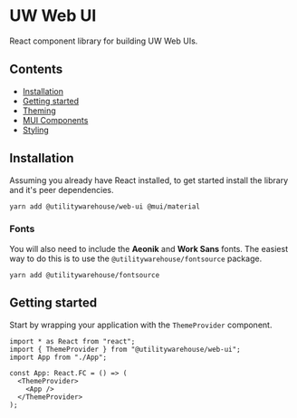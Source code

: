 #  UW Web UI

React component library for building UW Web UIs.

## Contents

* [Installation](#installation)
* [Getting started](#getting-started)
* [Theming](#theming)
* [MUI Components](#mui-components)
* [Styling](#styling)

## Installation

Assuming you already have React installed, to get started install the library and it's peer dependencies.

```console
yarn add @utilitywarehouse/web-ui @mui/material
```

### Fonts

You will also need to include the **Aeonik** and **Work Sans** fonts. The
easiest way to do this is to use the `@utilitywarehouse/fontsource` package.

```console
yarn add @utilitywarehouse/fontsource
```

## Getting started

Start by wrapping your application with the `ThemeProvider` component.

```tsx
import * as React from "react";
import { ThemeProvider } from "@utilitywarehouse/web-ui";
import App from "./App";

const App: React.FC = () => (
  <ThemeProvider>
    <App />
  </ThemeProvider>
);
```
